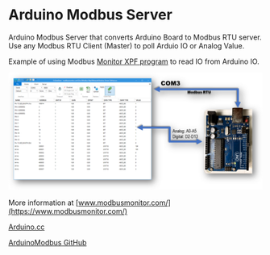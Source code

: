 # Arduino Modbus Server

Arduino Modbus Server that converts Arduino Board to Modbus RTU server. Use any Modbus RTU Client (Master) to poll Arduio IO or Analog Value. 

Example of using Modbus [Monitor XPF program](https://www.modbusmonitor.com/help/arduino-modbus-server) to read IO from Arduino IO.

![Arduino Modbus RTU Server](/assets/ArduinoModbusMonitorXPF.png?raw=false "Arduino Modbus RTU Server")



More information at [www.modbusmonitor.com/](https://www.modbusmonitor.com/)

[Arduino.cc](https://www.arduino.cc/reference/en/libraries/arduinomodbus/)

[ArduinoModbus GitHub](https://github.com/arduino-libraries/ArduinoModbus)


